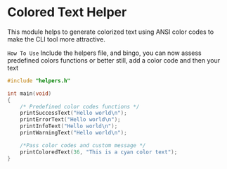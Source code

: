 # Colored Text Helper

This module helps to generate colorized text using ANSI color codes to make the CLI tool more attractive.

`How To Use`
Include the helpers file, and bingo, you can now assess predefined colors functions or better still,
add a color code and then your text

```c
#include "helpers.h"

int main(void)
{
    /* Predefined color codes functions */
    printSuccessText("Hello world\n");
    printErrorText("Hello world\n");
    printInfoText("Hello world\n");
    printWarningText("Hello world\n");

    /*Pass color codes and custom message */
    printColoredText(36, "This is a cyan color text");
}

```
